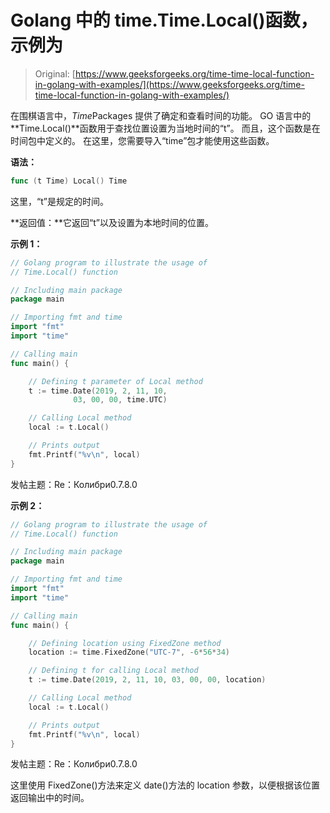 # Golang 中的 time.Time.Local()函数，示例为

> Original: [https://www.geeksforgeeks.org/time-time-local-function-in-golang-with-examples/](https://www.geeksforgeeks.org/time-time-local-function-in-golang-with-examples/)

在围棋语言中，*Time*Packages 提供了确定和查看时间的功能。 GO 语言中的**Time.Local()**函数用于查找位置设置为当地时间的“t”。 而且，这个函数是在时间包中定义的。 在这里，您需要导入“time”包才能使用这些函数。

**语法：**

```go
func (t Time) Local() Time

```

这里，“t”是规定的时间。

**返回值：**它返回“t”以及设置为本地时间的位置。

**示例 1：**

```go
// Golang program to illustrate the usage of
// Time.Local() function

// Including main package
package main

// Importing fmt and time
import "fmt"
import "time"

// Calling main
func main() {

    // Defining t parameter of Local method
    t := time.Date(2019, 2, 11, 10, 
              03, 00, 00, time.UTC)

    // Calling Local method
    local := t.Local()

    // Prints output
    fmt.Printf("%v\n", local)
}
```

发帖主题：Re：Колибри0.7.8.0

**示例 2：**

```go
// Golang program to illustrate the usage of
// Time.Local() function

// Including main package
package main

// Importing fmt and time
import "fmt"
import "time"

// Calling main
func main() {

    // Defining location using FixedZone method
    location := time.FixedZone("UTC-7", -6*56*34)

    // Defining t for calling Local method
    t := time.Date(2019, 2, 11, 10, 03, 00, 00, location)

    // Calling Local method
    local := t.Local()

    // Prints output
    fmt.Printf("%v\n", local)
}
```

发帖主题：Re：Колибри0.7.8.0

这里使用 FixedZone()方法来定义 date()方法的 location 参数，以便根据该位置返回输出中的时间。